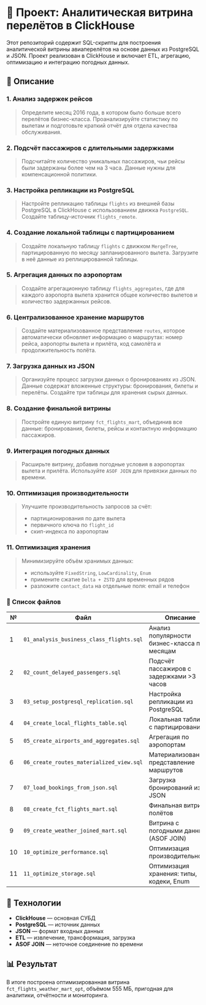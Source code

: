 # 🛫 Проект: Аналитическая витрина перелётов в ClickHouse

Этот репозиторий содержит SQL-скрипты для построения аналитической витрины авиаперелётов на основе данных из PostgreSQL и JSON. 
Проект реализован в ClickHouse и включает ETL, агрегацию, оптимизацию и интеграцию погодных данных.

## 📌 Описание

### 1. Анализ задержек рейсов
> Определите месяц 2016 года, в котором было больше всего перелётов бизнес-класса. Проанализируйте статистику по вылетам и подготовьте краткий отчёт для отдела качества обслуживания.

### 2. Подсчёт пассажиров с длительными задержками
> Подсчитайте количество уникальных пассажиров, чьи рейсы были задержаны более чем на 3 часа. Данные нужны для компенсационной политики.

### 3. Настройка репликации из PostgreSQL
> Настройте репликацию таблицы `flights` из внешней базы PostgreSQL в ClickHouse с использованием движка `PostgreSQL`. Создайте таблицу-источник `flights_remote`.

### 4. Создание локальной таблицы с партицированием
> Создайте локальную таблицу `flights` с движком `MergeTree`, партицированную по месяцу запланированного вылета. Загрузите в неё данные из реплицированной таблицы.

### 5. Агрегация данных по аэропортам
> Создайте агрегационную таблицу `flights_aggregates`, где для каждого аэропорта вылета хранится общее количество вылетов и количество задержанных рейсов.

### 6. Централизованное хранение маршрутов
> Создайте материализованное представление `routes`, которое автоматически обновляет информацию о маршрутах: номер рейса, аэропорты вылета и прилёта, код самолёта и продолжительность полёта.

### 7. Загрузка данных из JSON
> Организуйте процесс загрузки данных о бронированиях из JSON. Данные содержат вложенные структуры: бронирования, билеты и перелёты. Создайте три таблицы для хранения сырых данных.

### 8. Создание финальной витрины
> Постройте единую витрину `fct_flights_mart`, объединив все данные: бронирования, билеты, рейсы и контактную информацию пассажиров.

### 9. Интеграция погодных данных
> Расширьте витрину, добавив погодные условия в аэропортах вылета и прилёта. Используйте `ASOF JOIN` для привязки данных по времени.

### 10. Оптимизация производительности
> Улучшите производительность запросов за счёт:
> - партиционирования по дате вылета
> - первичного ключа по `flight_id`
> - скип-индекса по аэропортам

### 11. Оптимизация хранения
> Минимизируйте объём хранимых данных:
> - используйте `FixedString`, `LowCardinality`, `Enum`
> - примените сжатие `Delta + ZSTD` для временных рядов
> - разложите `contact_data` на отдельные поля: email и телефон


### 🔢 Список файлов

| № | Файл | Описание |
|---|------|---------|
| 1 | `01_analysis_business_class_flights.sql` | Анализ популярности бизнес-класса по месяцам |
| 2 | `02_count_delayed_passengers.sql` | Подсчёт пассажиров с задержками >3 часов |
| 3 | `03_setup_postgresql_replication.sql` | Настройка репликации из PostgreSQL |
| 4 | `04_create_local_flights_table.sql` | Локальная таблица с партицированием |
| 5 | `05_create_airports_and_aggregates.sql` | Агрегация по аэропортам |
| 6 | `06_create_routes_materialized_view.sql` | Материализованное представление маршрутов |
| 7 | `07_load_bookings_from_json.sql` | Загрузка бронирований из JSON |
| 8 | `08_create_fct_flights_mart.sql` | Финальная витрина полётов |
| 9 | `09_create_weather_joined_mart.sql` | Витрина с погодными данными (ASOF JOIN) |
| 10| `10_optimize_performance.sql` | Оптимизация производительности |
| 11| `11_optimize_storage.sql` | Оптимизация хранения: типы, кодеки, Enum |

## 🧰 Технологии

- **ClickHouse** — основная СУБД
- **PostgreSQL** — источник данных
- **JSON** — формат входных данных
- **ETL** — извлечение, трансформация, загрузка
- **ASOF JOIN** — неточное соединение по времени

## 📊 Результат

В итоге построена оптимизированная витрина `fct_flights_weather_mart_opt`, объёмом 555 МБ, пригодная для аналитики, отчётности и мониторинга.
